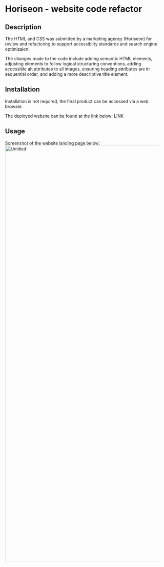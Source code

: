 # Horiseon - website code refactor

## Description
The HTML and CSS was submitted by a marketing agency (Horiseon) for review and refactoring to support accessiblity standards and search engine optimizaion. 

The changes made to the code include adding semantic HTML elements, adjusting elements to follow logical structuring conventions, adding accessible alt attributes to all images, ensuring heading attributes are in sequential order, and adding a more descriptive title element.

## Installation
Installation is not required, the final product can be accessed via a web browser. 

The deployed website can be found at the link below:
LINK

## Usage
Screenshot of the website landing page below:
<img width="1364" alt="Untitled" src="https://user-images.githubusercontent.com/113951402/222799884-bedd1c70-7b1b-4190-8cad-2941f551ea6c.png">
